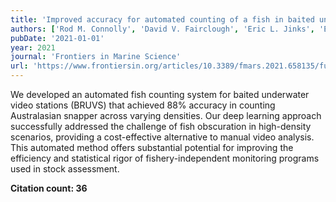 ```yaml
---
title: 'Improved accuracy for automated counting of a fish in baited underwater videos for stock assessment'
authors: ['Rod M. Connolly', 'David V. Fairclough', 'Eric L. Jinks', 'Ellen M. Ditria', 'Gary Jackson', 'Sebastian Lopez-Marcano', 'Andrew D. Olds', 'Kristin I. Jinks']
pubDate: '2021-01-01'
year: 2021
journal: 'Frontiers in Marine Science'
url: 'https://www.frontiersin.org/articles/10.3389/fmars.2021.658135/full'
---
```


We developed an automated fish counting system for baited underwater video stations (BRUVS) that achieved 88% accuracy in counting Australasian snapper across varying densities. Our deep learning approach successfully addressed the challenge of fish obscuration in high-density scenarios, providing a cost-effective alternative to manual video analysis. This automated method offers substantial potential for improving the efficiency and statistical rigor of fishery-independent monitoring programs used in stock assessment.

**Citation count: 36**